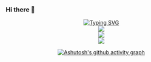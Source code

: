 ### Hi there 👋

<div align="center">
  <!-- dynamic typing effect 动态打字效果 -->
  <div align="center">
   <a href="https://git.io/typing-svg"><img src="https://readme-typing-svg.demolab.com?font=Fira+Code&pause=1000&width=435&lines=%E8%AF%B7%E8%AE%B0%E5%BE%97%E9%82%A3%E4%BA%9B%E5%AF%B9%E4%BD%A0%E5%A5%BD%E7%9A%84%E4%BA%BA%EF%BC%8C%E5%9B%A0%E4%B8%BA%E4%BB%96%E6%9C%AC%E5%8F%AF%E4%BB%A5%E4%B8%8D%E8%BF%99%E6%A0%B7" alt="Typing SVG" /></a>
  </div>
  <!-- knock code pictures 敲代码的图片 -->
  <img src="https://cdn.jsdelivr.net/gh/sun0225SUN/sun0225SUN/assets/images/coding.gif" /><br>
  <!-- profile logo 个人资料徽标 -->
<!--   <div align="center">
    <a href="https://blog.sunguoqi.com/"><img src="https://img.shields.io/badge/Website-博客-blue" /></a>&emsp;
    <a href="https://twitter.com/sun0225SUN/"><img src="https://img.shields.io/badge/Twitter-推特-blue" /></a>&emsp;
    <a href="https://www.youtube.com/@sun0225SUN"><img src="https://img.shields.io/badge/YouTube-油管-c32136" /></a>&emsp;
    <a href="https://box.sunguoqi.com/weixin_mp"><img src="https://img.shields.io/badge/WeChat-微信-07c160" /></a>&emsp;
    <a href="https://space.bilibili.com/448488855/"><img src="https://img.shields.io/badge/Bilibili-B站-ff69b4" /></a>&emsp;
    <a href="https://blog.csdn.net/weixin_50915462/"><img src="https://img.shields.io/badge/CSDN-论坛-c32136" /></a>&emsp;
    <a href="https://www.zhihu.com/people/sunguoqi/"><img src="https://img.shields.io/badge/Zhihu-知乎-blue" /></a>&emsp;
    <img src="https://komarev.com/ghpvc/?username=sun0225SUN&label=Views&color=0e75b6&style=flat" alt="访问量统计" />
  </div> -->
  <!-- Snake Code Contribution Map 贪吃蛇代码贡献图 -->
  <img src="https://cdn.jsdelivr.net/gh/sun0225SUN/sun0225SUN/profile-snake-contrib/github-contribution-grid-snake-dark.svg" />
  
  <div align="center"> 
    <img src="https://github-readme-streak-stats.herokuapp.com/?user=752337625" />
  </div>
  
  [![Ashutosh's github activity graph](https://github-readme-activity-graph.cyclic.app/graph?username=752337625&theme=vue)](https://github.com/752337625/vite-electron-plugin)
  
</div>
